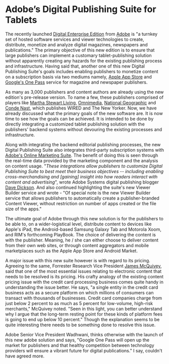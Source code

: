 # Adobe’s Digital Publishing Suite for Tablets

The recently launched <a href="http://www.adobe.com/products/digitalpublishingsuite/">Digital Enterprise Edition</a> from <a href="http://www.adobe.com">Adobe</a> is "a turnkey set of hosted software services and viewer technologies to create, distribute, monetize and analyze digital magazines, newspapers and publications." The primary objective of this new edition is to ensure that large publishers can implement a customary tablet-publishing solution without apparently creating any hazards for the existing publishing process and infrastructure. Having said that, another one of this new Digital Publishing Suite's goals includes enabling publishers to monetize content on a subscription basis via two mediums namely, <a href="http://www.apple.com/iphone/apps-for-iphone/">Apple App Store</a> and <a href="http://www.google.com/landing/onepass/">Google's One Pass</a> service for magazine and newspaper publishers.

As many as 3,000 publishers and content authors are already using the new edition's pre-release version. To name a few, these publishers comprised of players like <a href="http://www.marthastewart.com/living-blogs">Martha Stewart Living</a>, <a href="http://www.omnimedia.com/">Omnimedia</a>, <a href="http://www.nationalgeographic.com/">National Geographic</a> and <a href="http://www.condenast.com/">Conde Nast</a>, which publishes WIRED and The New Yorker. Now, we have already discussed what the primary goals of the new software are. It is now time to see how the goals can be achieved. It is intended to be done by directly integrating a customized tablet publishing solution with the publishers' backend systems without devouring the existing processes and infrastructure.

Along with integrating the backend editorial publishing processes, the new Digital Publishing Suite also integrates third-party subscription systems with <a href="http://www.omniture.com/en/products/online_marketing_suite">Adobe's Online Marketing Suite</a>. The benefit of doing this is seen through the real-time data provided by the marketing component and the analysis on content usage. "<em>These integrations allow publishers to customize Digital Publishing Suite to best meet their business objectives -- including enabling cross-merchandising and [gaining] insight into how readers interact with content and advertising</em>", wrote Adobe Systems digital publishing blogger <a href="http://www.lead411.com/Dave_Dickson_5832869.html">Dave Dickson</a>. And also continued highlighting the suite's new Viewer Builder service and wrote - "Of special note is the new Viewer Builder service that allows publishers to automatically create a publisher-branded Content Viewer, without restriction on number of apps created or the file size of the apps."

The ultimate goal of Adobe through this new solution is for the publishers to be able to, on a wider-logistical level, distribute content to devices like Apple's iPad, the Android-based Samsung Galaxy Tab and Motorola Xoom, and RIM's forthcoming PlayBook. The choice of delivering the content is with the publisher. Meaning, he / she can either choose to deliver content from their own web sites, or through content aggregators and mobile marketplaces such as the Apple App Store and Android Market.

A major issue with this new suite however is with regard to its pricing. Agreeing to the same, Forrester Research Vice President <a href="http://www.forrester.com/rb/analyst/james_mcquivey">James McQuivey</a>, said that one of the most essential issues relating to electronic content that needs to be resolved is its pricing. His crafty analogy of the existing content pricing issue with the credit card processing business comes quite handy in understanding the issue better. He says, "a single entity in the credit card business acts as a secure platform on which millions of consumers can transact with thousands of businesses. Credit card companies charge from just below 2 percent to as much as 5 percent for low-volume, high-risk merchants," McQuivey noted. "Seen in this light, you can better understand why I argue that the long-term resting point for these kinds of platform fees is going to end up below 10 percent." Though the explanation seems to be quite interesting there needs to be something done to resolve this issue.

Adobe Senior Vice President Wadhwani, thinks otherwise with the launch of this new adobe solution and says, "Google One Pass will open up the market for publishers and that healthy competition between technology providers will ensure a vibrant future for digital publications." I say, couldn't have agreed more. 
